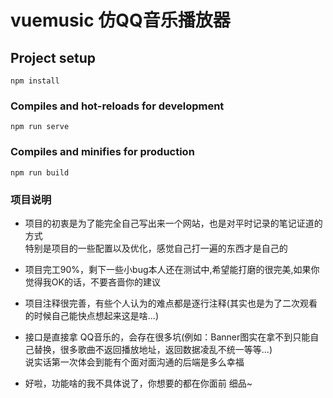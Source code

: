 # vuemusic 仿QQ音乐播放器

## Project setup
```
npm install
```

### Compiles and hot-reloads for development
```
npm run serve
```

### Compiles and minifies for production
```
npm run build
```

### 项目说明
+ 项目的初衷是为了能完全自己写出来一个网站，也是对平时记录的笔记证道的方式</br>
  特别是项目的一些配置以及优化，感觉自己打一遍的东西才是自己的
  
+ 项目完工90%，剩下一些小bug本人还在测试中,希望能打磨的很完美,如果你觉得我OK的话，不要吝啬你的建议

+ 项目注释很完善，有些个人认为的难点都是逐行注释(其实也是为了二次观看的时候自己能快点想起来这是啥...)

+ 接口是直接拿 QQ音乐的，会存在很多坑(例如：Banner图实在拿不到只能自己替换，很多歌曲不返回播放地址，返回数据凌乱不统一等等...)</br>
  说实话第一次体会到能有个面对面沟通的后端是多么幸福

+ 好啦，功能啥的我不具体说了，你想要的都在你面前 细品~
